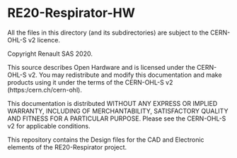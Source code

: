 # RE20-Respirator-HW

All the files in this directory (and its subdirectories) are subject to
the CERN-OHL-S v2 licence.

Copyright Renault SAS 2020.

This source describes Open Hardware and is licensed under the CERN-OHL-S v2.
You may redistribute and modify this documentation and make products
using it under the terms of the CERN-OHL-S v2 (https:/cern.ch/cern-ohl).

This documentation is distributed WITHOUT ANY EXPRESS OR IMPLIED
WARRANTY, INCLUDING OF MERCHANTABILITY, SATISFACTORY QUALITY
AND FITNESS FOR A PARTICULAR PURPOSE. Please see the CERN-OHL-S v2
for applicable conditions.


This repository contains the Design files for the CAD and Electronic elements 
of the RE20-Respirator project.
